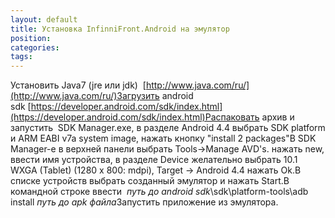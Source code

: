 ```yaml
---
layout: default
title: Установка InfinniFront.Android на эмулятор
position: 
categories: 
tags: 
---
```


Установить Java7 (jre или jdk)  [http://www.java.com/ru/](http://www.java.com/ru/)Загрузить android sdk [https://developer.android.com/sdk/index.html](https://developer.android.com/sdk/index.html)Распаковать архив и запустить  SDK Manager.exe, в разделе Android 4.4 выбрать SDK platform и ARM EABI v7a system image, нажать кнопку "install 2 packages"В SDK Manager-e в верхней панели выбрать Tools->Manage AVD's. нажать new, ввести имя устройства, в разделе Device желательно выбрать 10.1 WXGA (Tablet) (1280 x 800: mdpi), Target -> Android 4.4 нажать Ok.В списке устройств выбрать созданный эмулятор и нажать Start.В командной строке ввести  *путь до android sdk*\sdk\platform-tools\adb install *путь до apk файла*Запустить приложение из эмулятора.  
 

